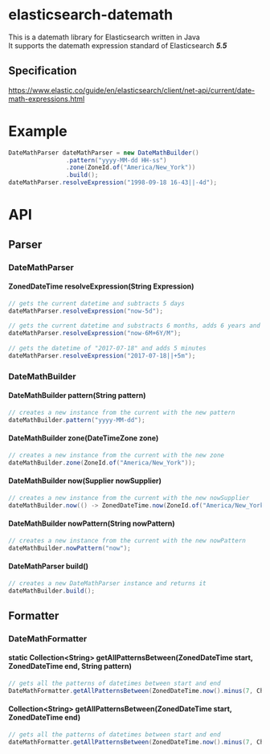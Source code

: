 # elasticsearch-datemath
This is a datemath library for Elasticsearch written in Java  
It supports the datemath expression standard of Elasticsearch ***5.5***

## Specification
https://www.elastic.co/guide/en/elasticsearch/client/net-api/current/date-math-expressions.html

# Example
```java
DateMathParser dateMathParser = new DateMathBuilder()
                .pattern("yyyy-MM-dd HH-ss")
                .zone(ZoneId.of("America/New_York"))
                .build();
dateMathParser.resolveExpression("1998-09-18 16-43||-4d");
```
# API
## Parser
### DateMathParser
#### ZonedDateTime resolveExpression(String Expression)
```java
// gets the current datetime and subtracts 5 days
dateMathParser.resolveExpression("now-5d");
    
// gets the current datetime and substracts 6 months, adds 6 years and rounds the month
dateMathParser.resolveExpression("now-6M+6Y/M");
    
// gets the datetime of "2017-07-18" and adds 5 minutes
dateMathParser.resolveExpression("2017-07-18||+5m");
```
### DateMathBuilder
#### DateMathBuilder pattern(String pattern)
```java
// creates a new instance from the current with the new pattern
dateMathBuilder.pattern("yyyy-MM-dd");
```
#### DateMathBuilder zone(DateTimeZone zone)
```java
// creates a new instance from the current with the new zone
dateMathBuilder.zone(ZoneId.of("America/New_York"));
```
#### DateMathBuilder now(Supplier<ZonedDateTime> nowSupplier)
```java
// creates a new instance from the current with the new nowSupplier
dateMathBuilder.now(() -> ZonedDateTime.now(ZoneId.of("America/New_York")));
```
#### DateMathBuilder nowPattern(String nowPattern)
```java
// creates a new instance from the current with the new nowPattern
dateMathBuilder.nowPattern("now");
```
#### DateMathParser build()
```java
// creates a new DateMathParser instance and returns it
dateMathBuilder.build();
```
## Formatter
### DateMathFormatter
#### static Collection\<String\> getAllPatternsBetween(ZonedDateTime start, ZonedDateTime end, String pattern)
```java
// gets all the patterns of datetimes between start and end
DateMathFormatter.getAllPatternsBetween(ZonedDateTime.now().minus(7, ChronoUnit.YEARS), ZonedDateTime.now(), "yyyy-MM-dd HH");
```
#### Collection\<String\> getAllPatternsBetween(ZonedDateTime start, ZonedDateTime end)
```java
// gets all the patterns of datetimes between start and end
dateMathFormatter.getAllPatternsBetween(ZonedDateTime.now().minus(7, ChronoUnit.YEARS), ZonedDateTime.now(), "yyyy-MM-dd HH");
```